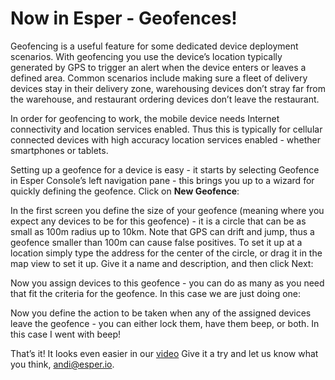 # Now in Esper - Geofences! <Badge text="New" type="tip"/> 

Geofencing is a useful feature for some dedicated device deployment scenarios. With geofencing you use the device’s location typically generated by GPS to trigger an alert when the device enters or leaves a defined area. Common scenarios include making sure a fleet of delivery devices stay in their delivery zone, warehousing devices don’t stray far from the warehouse, and restaurant ordering devices don’t leave the restaurant.

In order for geofencing to work, the mobile device needs Internet connectivity and location services enabled. Thus this is typically for cellular connected devices with high accuracy location services enabled - whether smartphones or tablets.

Setting up a geofence for a device is easy - it starts by selecting Geofence in Esper Console’s left navigation pane - this brings you up to a wizard for quickly defining the geofence. Click on **New Geofence**:

In the first screen you define the size of your geofence (meaning where you expect any devices to be for this geofence) - it is a circle that can be as small as 100m radius up to 10km. Note that GPS can drift and jump, thus a geofence smaller than 100m can cause false positives. To set it up at a location simply type the address for the center of the circle, or drag it in the map view to set it up. Give it a name and description, and then click Next:

Now you assign devices to this geofence - you can do as many as you need that fit the criteria for the geofence. In this case we are just doing one:

Now you define the action to be taken when any of the assigned devices leave the geofence - you can either lock them, have them beep, or both. In this case I went with beep!

That’s it! It looks even easier in our [video](https://youtu.be/UkTwhFRTwgQ)
 Give it a try and let us know what you think, andi@esper.io.
